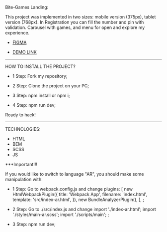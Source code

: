 Bite-Games Landing:

This project was implemented in two sizes: mobile version (375px), tablet version (768px).
In Registration you can fill the number and pin with validation. Carousel with games, and menu for open and explore my experience.

- [FIGMA](https://www.figma.com/file/ov8fhyDyFBcOz7PRnPC1eh/TEST?type=design&node-id=1-316&mode=design&t=DosWjaS9CyKtwCxq-0)

- [DEMO LINK](https://reptiloid044.github.io/bite-games/)

________________________________________________________

HOW TO INSTALL THE PROJECT?

- 1 Step:
Fork my repository;

- 2 Step:
Clone the project on your PC;

- 3 Step:
npm install or npm i;

- 4 Step:
npm run dev;

Ready to hack!

________________________________________________________

TECHNOLOGIES:

- HTML
- BEM
- SCSS
- JS

***Important!!!

If you would like to switch to language "AR", you should make some manipulation with:

- 1 Step:
Go to webpack.config.js and change 
  plugins: [
    new HtmlWebpackPlugin({
      title: 'Webpack App',
      filename: 'index.html',
      template: 'src/index-ar.html',
    }),
    new BundleAnalyzerPlugin(),
  ],
;

- 2 Step:
Go to ./src/index.js and change 
  import './index-ar.html';
  import './styles/main-ar.scss';
  import './scripts/main';
;

- 3 Step:
npm run dev;
